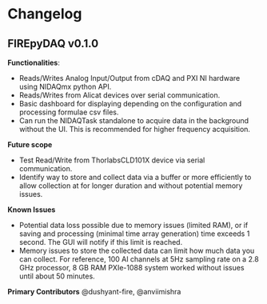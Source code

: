 # Changelog

## FIREpyDAQ v0.1.0
**Functionalities**:
- Reads/Writes Analog Input/Output from cDAQ and PXI NI hardware using NIDAQmx python API.
- Reads/Writes from Alicat devices over serial communication.
- Basic dashboard for displaying depending on the configuration and processing formulae csv files.
- Can run the NIDAQTask standalone to acquire data in the background without the UI. This is recommended for higher frequency acquisition.

**Future scope**
- Test Read/Write from ThorlabsCLD101X device via serial communication.
- Identify way to store and collect data via a buffer or more efficiently to allow collection at for longer duration and without potential memory issues.

**Known Issues**
- Potential data loss possible due to memory issues (limited RAM), or if saving and processing (minimal time array generation) time exceeds 1 second. The GUI will notify if this limit is reached.
- Memory issues to store the collected data can limit how much data you can collect. For reference, 100 AI channels at 5Hz sampling rate on a 2.8 GHz processor, 8 GB RAM PXIe-1088 system worked without issues until about 50 minutes.

**Primary Contributors**
@dushyant-fire, @anviimishra